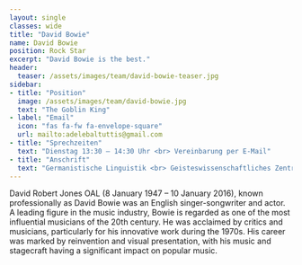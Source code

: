 ```yaml
---
layout: single
classes: wide
title: "David Bowie"
name: David Bowie
position: Rock Star
excerpt: "David Bowie is the best."
header:
  teaser: /assets/images/team/david-bowie-teaser.jpg
sidebar:
- title: "Position"
  image: /assets/images/team/david-bowie.jpg
  text: "The Goblin King"
- label: "Email"
  icon: "fas fa-fw fa-envelope-square"
  url: mailto:adelebaltuttis@gmail.com
- title: "Sprechzeiten"
  text: "Dienstag 13:30 – 14:30 Uhr <br> Vereinbarung per E-Mail"
- title: "Anschrift"
  text: "Germanistische Linguistik <br> Geisteswissenschaftliches Zentrum <br> Beethovenstraße 15, Raum 1412 <br> 04107 Leipzig"
---
```


David Robert Jones OAL (8 January 1947 – 10 January 2016), known professionally as David Bowie was an English singer-songwriter and actor. 
A leading figure in the music industry, Bowie is regarded as one of the most influential musicians of the 20th century. 
He was acclaimed by critics and musicians, particularly for his innovative work during the 1970s. 
His career was marked by reinvention and visual presentation, with his music and stagecraft having a significant impact on popular music.
